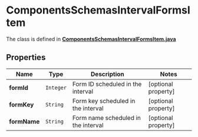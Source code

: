 

# ComponentsSchemasIntervalFormsItem

The class is defined in **[ComponentsSchemasIntervalFormsItem.java](../../src/main/java/org/openapitools/model/ComponentsSchemasIntervalFormsItem.java)**

## Properties

Name | Type | Description | Notes
------------ | ------------- | ------------- | -------------
**formId** | `Integer` | Form ID scheduled in the interval |  [optional property]
**formKey** | `String` | Form key scheduled in the interval |  [optional property]
**formName** | `String` | Form name scheduled in the interval |  [optional property]





